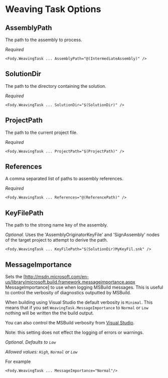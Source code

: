 # Weaving Task Options

## AssemblyPath 

The path to the assembly to process. 

*Required*

    <Fody.WeavingTask ... AssemblyPath="@(IntermediateAssembly)" />

## SolutionDir 

The path to the directory containing the solution. 

*Required*

    <Fody.WeavingTask ... SolutionDir="$(SolutionDir)" />

## ProjectPath 

The path to the current project file. 

*Required*

    <Fody.WeavingTask ... ProjectPath="$(ProjectPath)" />

## References 

A comma separated list of paths to assembly references. 

*Required*

    <Fody.WeavingTask ... References="@(ReferencePath)" />

## KeyFilePath 

The path to the strong name key of the assembly. 

*Optional.* Uses the 'AssemblyOriginatorKeyFile' and 'SignAssembly' nodes of the target project to attempt to derive the path.

    <Fody.WeavingTask ... KeyFilePath="$(SolutionDir)MyKeyFil.snk" />

## MessageImportance 

Sets the [http://msdn.microsoft.com/en-us/library/microsoft.build.framework.messageimportance.aspx MessageImportance] to use when logging MSBuild messages. This is useful to control the verbosity of diagnostics outputted by MSBuild. 

When building using Visual Studio the default verbosity is `Minimal`. This means that if you set `WeavingTask.MessageImportance` to `Normal` or `Low` nothing will be written the the build output. 

You can also control the MSBuild verbosity from [Visual Studio](http://saraford.net/2008/10/07/did-you-know-you-can-configure-the-msbuild-verbosity-in-the-output-window-329/). 

Note: this setting does not effect the logging of errors or warnings. 

*Optional. Defaults to `Low`*

*Allowed values: `High`, `Normal` or `Low`*

For example

    <Fody.WeavingTask ... MessageImportance="Normal"/>
